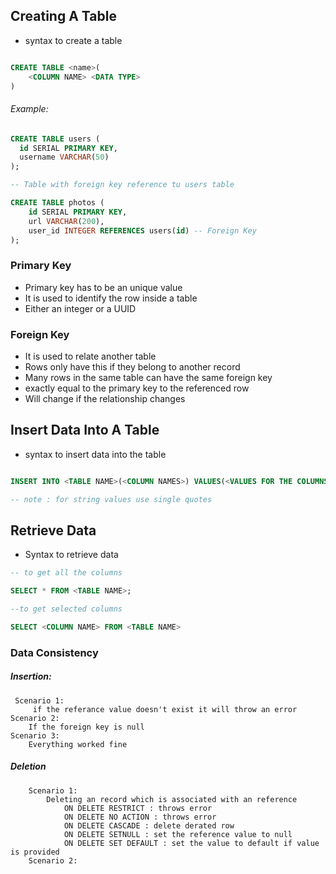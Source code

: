 
## Creating A Table

- syntax to create a table

```sql

CREATE TABLE <name>(
	<COLUMN NAME> <DATA TYPE>
)

```

###### Example:

```sql
CREATE TABLE users (
  id SERIAL PRIMARY KEY,
  username VARCHAR(50)
);

-- Table with foreign key reference tu users table 

CREATE TABLE photos (
	id SERIAL PRIMARY KEY,
	url VARCHAR(200),
	user_id INTEGER REFERENCES users(id) -- Foreign Key
);
```

### Primary Key
- Primary key has to be an unique value
- It is used to identify the row inside a table
- Either an integer or a UUID
### Foreign Key
- It is used to relate another table 
- Rows only have this if they belong to another record
- Many rows in the same table can have the same foreign key
- exactly equal to the primary key to the referenced row
- Will change if the relationship changes

## Insert Data Into A Table

- syntax to insert data into the table
```sql

INSERT INTO <TABLE NAME>(<COLUMN NAMES>) VALUES(<VALUES FOR THE COLUMNS IN SAME ORDER AS THE COLUMN NAMES>);

-- note : for string values use single quotes
```


## Retrieve Data

- Syntax to retrieve data
```sql
-- to get all the columns

SELECT * FROM <TABLE NAME>;

--to get selected columns

SELECT <COLUMN NAME> FROM <TABLE NAME>

```


### Data Consistency

##### Insertion:

	 Scenario 1:
		 if the referance value doesn't exist it will throw an error
	Scenario 2:
		If the foreign key is null 
	Scenario 3:
		Everything worked fine

##### Deletion

		Scenario 1:
			Deleting an record which is associated with an reference
				ON DELETE RESTRICT : throws error
				ON DELETE NO ACTION : throws error
				ON DELETE CASCADE : delete derated row
				ON DELETE SETNULL : set the reference value to null
				ON DELETE SET DEFAULT : set the value to default if value is provided
		Scenario 2:
			
